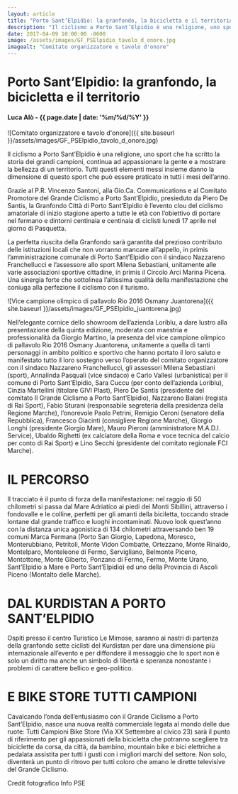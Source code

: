 ```yaml
---
layout: article
title: "Porto Sant’Elpidio: la granfondo, la bicicletta e il territorio"
description: "Il ciclismo a Porto Sant’Elpidio è una religione, uno sport che ha scritto la storia dei grandi campioni, continua ad appassionare la gente e a mostrare la bellezza di un territorio. Tutti questi elementi messi insieme danno la dimensione di questo sport che può essere praticato in tutti i mesi dell’anno."
date: 2017-04-09 10:00:00 -0600
image: /assets/images/GF_PSElpidio_tavolo_d_onore.jpg
imagealt: "Comitato organizzatore e tavolo d'onore"
---
```


# Porto Sant’Elpidio: la granfondo, la bicicletta e il territorio

#### Luca Alò - {{ page.date | date: '%m/%d/%Y' }}

![Comitato organizzatore e tavolo d'onore]({{ site.baseurl }}/assets/images/GF_PSElpidio_tavolo_d_onore.jpg)

Il ciclismo a Porto Sant’Elpidio è una religione, uno sport che ha scritto la storia dei grandi campioni, continua ad appassionare la gente e a mostrare la bellezza di un territorio. Tutti questi elementi messi insieme danno la dimensione di questo sport che può essere praticato in tutti i mesi dell’anno.

Grazie al P.R. Vincenzo Santoni, alla Gio.Ca. Communications e al Comitato Promotore del Grande Ciclismo a Porto Sant’Elpidio, presieduto da Piero De Santis, la Granfondo Città di Porto Sant’Elpidio è l’evento clou del ciclismo amatoriale di inizio stagione aperto a tutte le età con l’obiettivo di portare nel fermano e dintorni centinaia e centinaia di ciclisti lunedì 17 aprile nel giorno di Pasquetta.

La perfetta riuscita della Granfondo sarà garantita dal prezioso contributo delle istituzioni locali che non vorranno mancare all’appello, in primis l’amministrazione comunale di Porto Sant’Elpidio con il sindaco Nazzareno Franchellucci e l’assessore allo sport Milena Sebastiani, unitamente alle varie associazioni sportive cittadine, in primis il Circolo Arci Marina Picena. Una sinergia forte che sottolinea l’altissima qualità della manifestazione che coniuga alla perfezione il ciclismo con il turismo.

![Vice campione olimpico di pallavolo Rio 2016 Osmany Juantorena]({{ site.baseurl }}/assets/images/GF_PSElpidio_juantorena.jpg)

Nell’elegante cornice dello showroom dell’azienda Loriblu, a dare lustro alla presentazione della quinta edizione, moderata con maestria e professionalità da Giorgio Martino, la presenza del vice campione olimpico di pallavolo Rio 2016 Osmany Juantorena, unitamente a quella di tanti personaggi in ambito politico e sportivo che hanno portato il loro saluto e manifestato tutto il loro sostegno verso l’operato del comitato organizzatore con il sindaco Nazzareno Franchellucci, gli assessori Milena Sebastiani (sport), Annalinda Pasquali (vice sindaco) e Carlo Vallesi (urbanistica) per il comune di Porto Sant’Elpidio, Sara Cuccu (per conto dell’azienda Loriblu), Cinzia Martellini (titolare GIVI Plast), Piero De Santis (presidente del comitato Il Grande Ciclismo a Porto Sant’Elpidio), Nazzareno Balani (regista di Rai Sport), Fabio Sturani (responsabile segreteria della presidenza della Regione Marche), l’onorevole Paolo Petrini, Remigio Ceroni (senatore della Repubblica), Francesco Giacinti (consigliere Regione Marche), Giorgio Longhi (presidente Giorgio Mare), Mauro Pieroni (amministratore M.A.D.I. Service), Ubaldo Righetti (ex calciatore della Roma e voce tecnica del calcio per conto di Rai Sport) e Lino Secchi (presidente del comitato regionale FCI Marche).

# IL PERCORSO

Il tracciato è il punto di forza della manifestazione: nel raggio di 50 chilometri si passa dal Mare Adriatico ai piedi dei Monti Sibillini, attraverso i fondovalle e le colline, perfetti per gli amanti della biciletta, toccando strade lontane dal grande traffico e luoghi incontaminati. Nuovo look quest’anno con la distanza unica agonistica di 134 chilometri attraversando ben 19 comuni Marca Fermana (Porto San Giorgio, Lapedona, Moresco, Monterubbiano, Petritoli, Monte Vidon Combatte, Ortezzano, Monte Rinaldo, Montelparo, Monteleone di Fermo, Servigliano, Belmonte Piceno, Montottone, Monte Giberto, Ponzano di Fermo, Fermo, Monte Urano, Sant’Elpidio a Mare e Porto Sant’Elpidio) ed uno della Provincia di Ascoli Piceno (Montalto delle Marche).

# DAL KURDISTAN A PORTO SANT’ELPIDIO

Ospiti presso il centro Turistico Le Mimose, saranno ai nastri di partenza della granfondo sette ciclisti del Kurdistan per dare una dimensione più internazionale all’evento e per diffondere il messaggio che lo sport non è solo un diritto ma anche un simbolo di libertà e speranza nonostante i problemi di carattere bellico e geo-politico. 

# E BIKE STORE TUTTI CAMPIONI

Cavalcando l’onda dell’entusiasmo con il Grande Ciclismo a Porto Sant’Elpidio, nasce una nuova realtà commerciale legata al mondo delle due ruote: Tutti Campioni Bike Store (Via XX Settembre al civico 23) sarà il punto di riferimento per gli appassionati della bicicletta che potranno scegliere tra biciclette da corsa, da città, da bambino, mountain bike e bici elettriche a pedalata assistita per tutti i gusti con i migliori marchi del settore. Non solo, diventerà un punto di ritrovo per tutti coloro che amano le dirette televisive del Grande Ciclismo.

Credit fotografico Info PSE